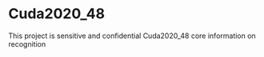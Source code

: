 # Cuda2020_48
This project is sensitive and confidential Cuda2020_48 core information on recognition
